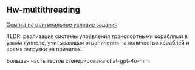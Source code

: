 ## Hw-multithreading

[Ссылка на оригинальное условие задания](https://docs.google.com/document/d/1fGIpupeTVuKTUijdPvHcFUlK-aaRkD_P/edit?usp=sharing&ouid=100858605223823752484&rtpof=true&sd=true)

TLDR: реализация системы управления транспортными кораблями в узком туннеле, учитывающая ограничения
на количество кораблей и время загрузки на причалах.

Большая часть тестов сгенерирована chat-gpt-4o-mini
